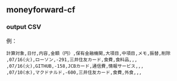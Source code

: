 ## moneyforward-cf

### output CSV
例：
```
計算対象,日付,内容,金額（円）,保有金融機関,大項目,中項目,メモ,振替,削除
,07/16(火),ローソン,-291,三井住友カード,食費,食料品,,,
,07/16(火),GITHUB,-158,JCBカード,通信費,情報サービス,,,
,07/10(水),マクドナルド,-600,三井住友カード,食費,外食,,,
```
